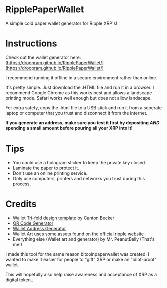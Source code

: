 # RipplePaperWallet
A simple cold paper wallet generator for Ripple XRP's!

# Instructions
Check out the wallet generator here:
[https://droopram.github.io/RipplePaperWallet/](https://droopram.github.io/RipplePaperWallet/)

I recommend running it offline in a secure environment rather than online.

It's pretty simple. Just download the .HTML file and run it in a browser.
I recommend Google Chrome as this works best and allows a landscape printing mode.
Safari works well enough but does not allow landscape.

For extra safety, copy the .html file to a USB stick and run it from a seperate laptop or computer that you trust and disconnect it from the internet.

**If you generate an address, make sure you test it first by depositing *AND* spending a small amount before pouring all your XRP into it!**


# Tips
- You could use a hologram sticker to keep the private key closed.
- Laminate the paper to protect it.
- Don't use an online printing service.
- Only use computers, printers and networks you trust during this process.

# Credits
- [Wallet Tri-fold design template](https://bitcoinpaperwallet.com) by Canton Becker
- [QR Code Generator](https://github.com/davidshimjs/qrcodejs)
- [Wallet Address Generator](https://github.com/whotooktwarden/generateSecretOffline)
- Wallet Art uses some assets found on the [official ripple website](http://www.ripple.com)
- Everything else (Wallet art and generator) by Mr. PeanutBelly (That's me!)


I made this tool for the same reason bitcoinpaperwallet was created. I wanted to make it easier for people to "gift" XRP or make an "idiot-proof" wallet.

This will hopefully also help raise awareness and acceptance of XRP as a digital token..
